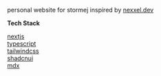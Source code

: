 personal website for stormej inspired by [nexxel.dev](https://github.com/nexxeln/nexxel.dev)

**Tech Stack**

[nextjs](https://nextjs.org/) \
[typescript](https://www.typescriptlang.org/) \
[tailwindcss](https://tailwindcss.com/) \
[shadcnui](https://ui.shadcn.com/) \
[mdx](https://mdxjs.com/) 
